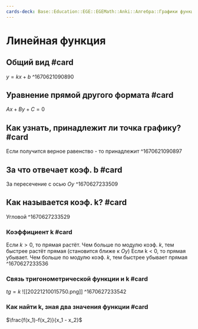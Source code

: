```yaml
---
cards-deck: Base::Education::EGE::EGEMath::Anki::Алгебра::Графики функций
---
```


# Линейная функция

## Общий вид #card 
$y = kx + b$
^1670621090890

## Уравнение прямой другого формата #card 
$Ax + By + C = 0$

## Как узнать, принадлежит ли точка графику? #card 
Если получится верное равенство - то принадлежит
^1670621090897

## За что отвечает коэф. b #card 
За пересечение с осью $Oy$ 
^1670627233509

## Как называется коэф. k? #card 
Угловой
^1670627233529

### Коэффициент k #card 
Если $k > 0$, то прямая растёт. Чем больше по модулю коэф. $k$, тем быстрее растёт прямая (становится ближе к $Oy$)
Если k < 0, то прямая убывает. Чем больше по модулю коэф. $k$, тем быстрее убывает прямая
^1670627233536

### Связь тригонометрической функции и k #card 
$tg = k$ 
![[20221210015750.png]]
^1670627233542

### Как найти k, зная два значения функции #card 
$\frac{f(x_1)-f(x_2)}{x_1 - x_2}$  